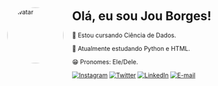 
<div style="display: flex; align-items: center;">
  <img src="https://i.picasion.com/pic92/63b165c37f0650486934bddb38b21a91.gif" alt="Avatar" height="130" style="border-radius: 50%; margin-right: 20px;">
  <div>
    <h1>Olá, eu sou Jou Borges!</h1>
    <p>🌱 Estou cursando Ciência de Dados.</p>
    <p>📘 Atualmente estudando Python e HTML.</p>
    <p>😁 Pronomes: Ele/Dele.</p>
    <div>
      <a href="https://www.instagram.com/jouborges" target="_blank"><img src="https://img.shields.io/badge/-Instagram-%23E4405F?style=for-the-badge&logo=instagram&logoColor=white" target="_blank" alt="Instagram"></a>
      <a href="https://www.twitter.com/jouborges" target="_blank"><img src="https://img.shields.io/badge/Twitter-%231DA1F2.svg?style=for-the-badge&logo=Twitter&logoColor=white" target="_blank" alt="Twitter"></a>
      <a href="https://www.linkedin.com/in/dionatanborges" target="_blank"><img src="https://img.shields.io/badge/-LinkedIn-%230077B5?style=for-the-badge&logo=linkedin&logoColor=white" target="_blank" alt="LinkedIn"></a>
      <a href="mailto:john.borges17@gmail.com"><img src="https://img.shields.io/badge/Gmail-D14836?style=for-the-badge&logo=gmail&logoColor=white" target="_blank" alt="E-mail"></a>
    </div>
  </div>
</div> 
